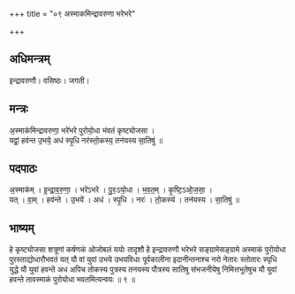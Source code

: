 +++
title = "०९ अस्माकमिन्द्रावरुणा भरेभरे"

+++
## अधिमन्त्रम्
इन्द्रावरुणौ। वसिष्ठः। जगती।

## मन्त्रः
अ॒स्माक॑मिन्द्रावरुणा॒ भरे॑भरे पुरोयो॒धा भ॑वतं कृष्ट्योजसा ।  
यद्वां॒ हव॑न्त उ॒भये॒ अध॑ स्पृ॒धि नर॑स्तो॒कस्य॒ तन॑यस्य सा॒तिषु॑ ॥

## पदपाठः
अ॒स्माक॑म् । इ॒न्द्रा॒व॒रु॒णा॒ । भरे॑ऽभरे । पु॒रः॒ऽयो॒धा । भ॒व॒त॒म् । कृ॒ष्टि॒ऽओ॒ज॒सा॒ ।  
यत् । वा॒म् । हव॑न्ते । उ॒भये॑ । अध॑ । स्पृ॒धि । नरः॑ । तो॒कस्य॑ । तन॑यस्य । सा॒तिषु॑ ॥

## भाष्यम्
हे कृष्ट्योजसा शत्रूणां कर्षणकं ओजोबलं ययोः तादृशौ हे इन्द्रावरुणौ भरेभरे सङ्ग्रामेसङ्ग्रामे अस्माकं पुरोयोधा पुरस्ताद्योधारौभवतं यत् यौ वां युवां उभये उभयविधाः पूर्वकालीना इदानीन्तनाश्च नरो नेतारः स्तोतारः स्पृधि युद्धे यौ युवां हवन्ते अध अपिच तोकस्य पुत्रस्य तनयस्य पौत्रस्य सातिषु संभजनीयेषु निमित्तभूतेषुच यौ युवां हवन्ते तावस्माकं पुरोयोधा भवतमित्यन्वयः ॥ ९ ॥